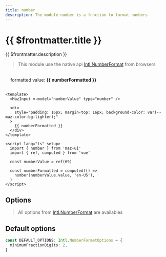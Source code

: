```yaml
---
title: number
description: The module number is a function to format numbers
---
```


# {{ $frontmatter.title }}

{{ $frontmatter.description }}

> This module use the native api [Intl.NumberFormat](https://developer.mozilla.org/fr/docs/Web/JavaScript/Reference/Global_Objects/Intl/NumberFormat) from browsers

<MazInput v-model="numberValue" type="number" />

<div
  style="padding: 16px; margin-top: 16px; background-color: var(--maz-color-bg-lighter);"
  class="flex flex-center rounded gap-05"
>
  formatted value: <strong>{{ numberFormatted }}</strong>
</div>

<script lang="ts" setup>
  import { number } from 'maz-ui'
  import { ref, computed } from 'vue'

  const numberValue = ref(69)

  const numberFormatted = computed(() =>
    number(numberValue.value, 'en-US'),
  )
</script>

```vue
<template>
  <MazInput v-model="numberValue" type="number" />

  <div
    style="padding: 16px; margin-top: 16px; background-color: var(--maz-color-bg-lighter);"
  >
    {{ numberFormatted }}
  </div>
</template>

<script lang="ts" setup>
  import { number } from 'maz-ui'
  import { ref, computed } from 'vue'

  const numberValue = ref(69)

  const numberFormatted = computed(() =>
    number(numberValue.value, 'en-US'),
  )
</script>
```

## Options

> All options from [Intl.NumberFormat](https://developer.mozilla.org/fr/docs/Web/JavaScript/Reference/Global_Objects/Intl/NumberFormat) are availables

## Default options

```ts
const DEFAULT_OPTIONS: Intl.NumberFormatOptions = {
  minimumFractionDigits: 2,
}
```
